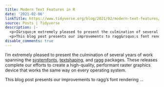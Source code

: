 ```yaml
---
title: Modern Text Features in R
date: '2021-02-06'
linkTitle: https://www.tidyverse.org/blog/2021/02/modern-text-features/
source: Posts | Tidyverse
description: |-
  <p>I&rsquo;m extremely pleased to present the culmination of several years of work spanning the <a href="https://github.com/r-lib/systemfonts" target="_blank" rel="noopener">systemfonts</a>, <a href="https://github.com/r-lib/textshaping" target="_blank" rel="noopener">textshaping</a>, and <a href="https://ragg.r-lib.org" target="_blank" rel="noopener">ragg</a> packages. These releases complete our efforts to create a high-quality, performant raster graphics device that works the same way on every operating system.</p>
  <p>This blog post presents our improvements to ragg&rsquo;s font rendering ...
disable_comments: true
---
```

<p>I&rsquo;m extremely pleased to present the culmination of several years of work spanning the <a href="https://github.com/r-lib/systemfonts" target="_blank" rel="noopener">systemfonts</a>, <a href="https://github.com/r-lib/textshaping" target="_blank" rel="noopener">textshaping</a>, and <a href="https://ragg.r-lib.org" target="_blank" rel="noopener">ragg</a> packages. These releases complete our efforts to create a high-quality, performant raster graphics device that works the same way on every operating system.</p>
<p>This blog post presents our improvements to ragg&rsquo;s font rendering ...